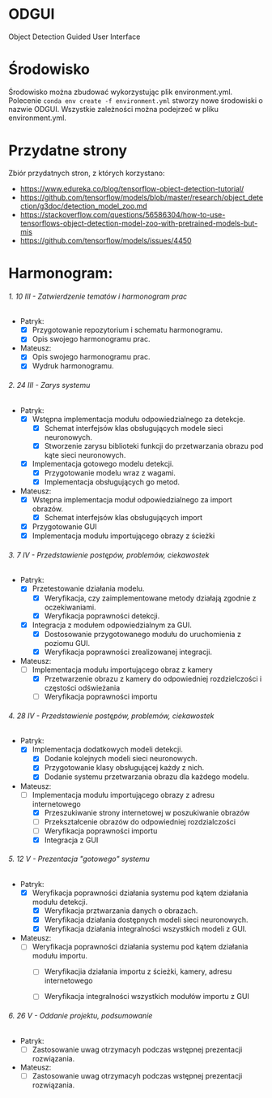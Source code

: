 # ODGUI
Object Detection Guided User Interface

# Środowisko
Środowisko można zbudować wykorzystując plik environment.yml.
Polecenie `conda env create -f environment.yml` stworzy nowe środowiski o nazwie ODGUI.
Wszystkie zależności można podejrzeć w pliku environment.yml.

# Przydatne strony
Zbiór przydatnych stron, z których korzystano:
- https://www.edureka.co/blog/tensorflow-object-detection-tutorial/
- https://github.com/tensorflow/models/blob/master/research/object_detection/g3doc/detection_model_zoo.md
- https://stackoverflow.com/questions/56586304/how-to-use-tensorflows-object-detection-model-zoo-with-pretrained-models-but-mis
- https://github.com/tensorflow/models/issues/4450

# Harmonogram:
###### 1. 10 III - Zatwierdzenie tematów i harmonogram prac
  - Patryk:
    - [x] Przygotowanie repozytorium i schematu harmonogramu.
    - [x] Opis swojego harmonogramu prac.
    
  - Mateusz:
    - [x] Opis swojego harmonogramu prac.
    - [x] Wydruk harmonogramu.
    
###### 2. 24 III - Zarys systemu
  - Patryk:
    - [x] Wstępna implementacja modułu odpowiedzialnego za detekcje. 
      - [x] Schemat interfejsów klas obsługujących modele sieci neuronowych.
      - [x] Stworzenie zarysu biblioteki funkcji do przetwarzania obrazu pod kąte sieci neuronowych.
    - [x] Implementacja gotowego modelu detekcji.
      - [x] Przygotowanie modelu wraz z wagami.
      - [x] Implementacja obsługujących go metod.
      
  - Mateusz:
    - [x] Wstępna implementacja moduł odpowiedzialnego za import obrazów.
      - [x] Schemat interfejsów klas obsługujących import
    - [x] Przygotowanie GUI
    - [x] Implementacja modułu importującego obrazy z ścieżki

###### 3. 7 IV - Przedstawienie postępów, problemów, ciekawostek
  - Patryk:
    - [x] Przetestowanie działania modelu.
      - [x] Weryfikacja, czy zaimplementowane metody działają zgodnie z oczekiwaniami.
      - [x] Weryfikacja poprawności detekcji.
    - [x] Integracja z modułem odpowiedzialnym za GUI.
      - [x] Dostosowanie przygotowanego modułu do uruchomienia z poziomu GUI.
      - [x] Weryfikacja poprawności zrealizowanej integracji.
      
  - Mateusz:
    - [ ] Implementacja modułu importującego obraz z kamery
      - [x] Przetwarzenie obrazu z kamery do odpowiedniej rozdzielczości i częstości odświeżania
      - [ ] Weryfikacja poprawności importu

###### 4. 28 IV - Przedstawienie postępów, problemów, ciekawostek
  - Patryk:
    - [x] Implementacja dodatkowych modeli detekcji.
      - [x] Dodanie kolejnych modeli sieci neuronowych.
      - [x] Przygotowanie klasy obsługującej każdy z nich.
      - [x] Dodanie systemu przetwarzania obrazu dla każdego modelu.
      
  - Mateusz:
    - [ ] Implementacja modułu importującego obrazy z adresu internetowego
      - [x] Przeszukiwanie strony internetowej w poszukiwanie obrazów 
      - [ ] Przekształcenie obrazów do odpowiedniej rozdzialczości
      - [ ] Weryfikacja poprawności importu
      - [x] Integracja z GUI

###### 5. 12 V - Prezentacja "gotowego" systemu
  - Patryk:
    - [x] Weryfikacja poprawności działania systemu pod kątem działania modułu detekcji.
      - [x] Weryfikacja prztwarzania danych o obrazach.
      - [x] Weryfikacja działania dostępnych modeli sieci neuronowych.
      - [x] Weryfikacja działania integralności wszystkich modeli z GUI.
      
  - Mateusz:
    - [ ] Weryfikacja poprawności działania systemu pod kątem działania modułu importu.
      - [ ] Weryfikacjia działania importu z ścieżki, kamery, adresu internetowego
      - [ ] Weryfikacja integralności wszystkich modułów importu z GUI
    

###### 6. 26 V - Oddanie projektu, podsumowanie
  - Patryk:
    - [ ] Zastosowanie uwag otrzymacyh podczas wstępnej prezentacji rozwiązania.
    
  - Mateusz:
    - [ ] Zastosowanie uwag otrzymacyh podczas wstępnej prezentacji rozwiązania.

